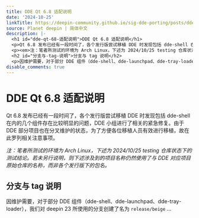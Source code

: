 ```yaml
---
title: DDE Qt 6.8 适配说明
date: '2024-10-25'
linkTitle: https://deepin-community.github.io/sig-dde-porting/posts/dde-qt6.8-porting-guide/?utm_source=atom_feed
source: Planet deepin | 简体中文
description: |-
  <h1 id="dde-qt-68-适配说明">DDE Qt 6.8 适配说明</h1>
  <p>Qt 6.8 发布已经有一段时间了，各个发行版尝试移植 DDE 时发现包括 dde-shell 在内的几个组件存在比较明显的问题，DDE 小组进行了相关的紧急修复。由于 DDE 部分项目也在分叉维护的状态，为了方便各位移植人员有效进行移植，故在此罗列相关注意事项。</p>
  <p><em>注：笔者所测试的环境为 Arch Linux，下述为 2024/10/25 testing 仓库状态下的测试结论。若未另行说明，则下述涉及到的项目名称仍然使用了与 DDE 对应项目原始仓库的名称，而非各个发行版下的包名。</em></p>
  <h2 id="分支与-tag-说明">分支与 tag 说明</h2>
  <p>因维护需要，对于部分 DDE 组件（dde-shell、dde-launchpad、dde-tray-loader），我们对 deepin 23 所使用的分支创建了名为 <code>release/beige</code> ...
disable_comments: true
---
```

<h1 id="dde-qt-68-适配说明">DDE Qt 6.8 适配说明</h1>
<p>Qt 6.8 发布已经有一段时间了，各个发行版尝试移植 DDE 时发现包括 dde-shell 在内的几个组件存在比较明显的问题，DDE 小组进行了相关的紧急修复。由于 DDE 部分项目也在分叉维护的状态，为了方便各位移植人员有效进行移植，故在此罗列相关注意事项。</p>
<p><em>注：笔者所测试的环境为 Arch Linux，下述为 2024/10/25 testing 仓库状态下的测试结论。若未另行说明，则下述涉及到的项目名称仍然使用了与 DDE 对应项目原始仓库的名称，而非各个发行版下的包名。</em></p>
<h2 id="分支与-tag-说明">分支与 tag 说明</h2>
<p>因维护需要，对于部分 DDE 组件（dde-shell、dde-launchpad、dde-tray-loader），我们对 deepin 23 所使用的分支创建了名为 <code>release/beige</code> ...
